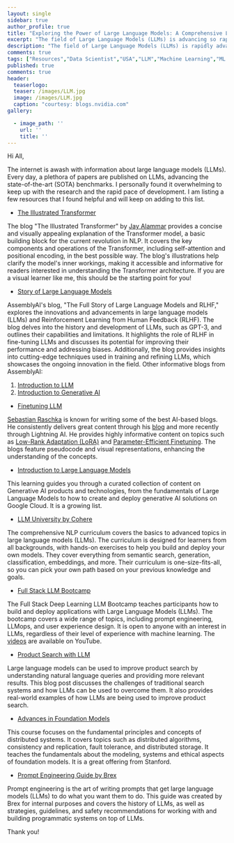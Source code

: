 ```yaml
---
layout: single
sidebar: true
author_profile: true
title: "Exploring the Power of Large Language Models: A Comprehensive List of Resources!"
excerpt: "The field of Large Language Models (LLMs) is advancing so rapidly that it is difficult to keep track of all the latest developments"
description: "The field of Large Language Models (LLMs) is rapidly advancing, and keeping up with the latest developments can be challenging. To help you stay up-to-date, I've compiled a list of resources that I regularly track."
comments: true
tags: ["Resources","Data Scientist","USA","LLM","Machine Learning","ML System Design"]
published: true
comments: true
header:
  teaserlogo:
  teaser: /images/LLM.jpg
  image: /images/LLM.jpg
  caption: "courtesy: blogs.nvidia.com"
gallery:

  - image_path: ''
    url: ''
    title: ''
---
```


Hi All,

The internet is awash with information about large language models (LLMs). Every day, a plethora of papers are published on LLMs, advancing the state-of-the-art (SOTA) benchmarks. I personally found it overwhelming to keep up with the research and the rapid pace of development. I am listing a few resources that I found helpful and will keep on adding to this list.

* [The Illustrated Transformer](https://jalammar.github.io/illustrated-transformer/)

The blog "The Illustrated Transformer" by [Jay Alammar](https://twitter.com/JayAlammar)  provides a concise and visually appealing explanation of the Transformer model, a basic building block for the current revolution in NLP. It covers the key components and operations of the Transformer, including self-attention and positional encoding, in the best possible way. The blog's illustrations help clarify the model's inner workings, making it accessible and informative for readers interested in understanding the Transformer architecture. If you are a visual learner like me, this should be the starting point for you!

* [Story of Large Language Models](https://www.assemblyai.com/blog/the-full-story-of-large-language-models-and-rlhf/)

AssemblyAI's blog, "The Full Story of Large Language Models and RLHF," explores the innovations and advancements in large language models (LLMs) and Reinforcement Learning from Human Feedback (RLHF). The blog delves into the history and development of LLMs, such as GPT-3, and outlines their capabilities and limitations. It highlights the role of RLHF in fine-tuning LLMs and discusses its potential for improving their performance and addressing biases. Additionally, the blog provides insights into cutting-edge techniques used in training and refining LLMs, which showcases the ongoing innovation in the field. Other informative blogs from AssemblyAI:

1. [Introduction to LLM](https://www.assemblyai.com/blog/introduction-large-language-models-generative-ai/)
2. [Introduction to Generative AI](https://www.assemblyai.com/blog/introduction-generative-ai/)

* [Finetuning LLM](https://lightning.ai/pages/category/tutorial/)

[Sebastian Raschka](https://twitter.com/rasbt) is known for writing some of the best AI-based blogs. He consistently delivers great content through his [blog](https://magazine.sebastianraschka.com/p/understanding-large-language-models) and more recently through Lightning AI. He provides highly informative content on topics such as [Low-Rank Adaptation (LoRA)](https://lightning.ai/pages/community/tutorial/lora-llm/) and [Parameter-Efficient Finetuning](https://lightning.ai/pages/community/tutorial/lora-llm/). The blogs feature pseudocode and visual representations, enhancing the understanding of the concepts.

* [Introduction to Large Language Models](https://www.cloudskillsboost.google/course_templates/539)

This learning guides you through a curated collection of content on Generative AI products and technologies, from the fundamentals of Large Language Models to how to create and deploy generative AI solutions on Google Cloud. It is a growing list.

* [LLM University by Cohere](https://docs.cohere.com/docs/llmu)

The comprehensive NLP curriculum covers the basics to advanced topics in large language models (LLMs). The curriculum is designed for learners from all backgrounds, with hands-on exercises to help you build and deploy your own models. They cover everything from semantic search, generation, classification, embeddings, and more. Their curriculum is one-size-fits-all, so you can pick your own path based on your previous knowledge and goals.

* [Full Stack LLM Bootcamp](https://fullstackdeeplearning.com/llm-bootcamp/)

The Full Stack Deep Learning LLM Bootcamp teaches participants how to build and deploy applications with Large Language Models (LLMs). The bootcamp covers a wide range of topics, including prompt engineering, LLMops, and user experience design. It is open to anyone with an interest in LLMs, regardless of their level of experience with machine learning. The [videos](https://www.youtube.com/@The_Full_Stack) are available on YouTube.

* [Product Search with LLM](https://www.databricks.com/blog/enhancing-product-search-large-language-models-llms.html)

Large language models can be used to improve product search by understanding natural language queries and providing more relevant results. This blog post discusses the challenges of traditional search systems and how LLMs can be used to overcome them. It also provides real-world examples of how LLMs are being used to improve product search.

* [Advances in Foundation Models](https://stanford-cs324.github.io/winter2023/)

This course focuses on the fundamental principles and concepts of distributed systems. It covers topics such as distributed algorithms, consistency and replication, fault tolerance, and distributed storage. It teaches the fundamentals about the modeling, systems and ethical aspects of foundation models. It is a great offering from Stanford.

* [Prompt Engineering Guide by Brex](https://github.com/brexhq/prompt-engineering)

Prompt engineering is the art of writing prompts that get large language models (LLMs) to do what you want them to do. This guide was created by Brex for internal purposes and covers the history of LLMs, as well as strategies, guidelines, and safety recommendations for working with and building programmatic systems on top of LLMs.

Thank you!
